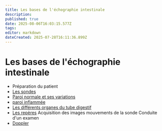 ```yaml
---
title: Les bases de l'échographie intestinale
description: 
published: true
date: 2025-08-06T16:03:15.577Z
tags: 
editor: markdown
dateCreated: 2025-07-28T16:11:36.899Z
---
```


# Les bases de l'échographie intestinale

- Préparation du patient
- [Les sondes](/bases/sondes)
- [Paroi normale et ses variations](/bases/paroi_normale)
- [paroi inflammée](/bases/paroi_inflammee)
- [Les différents organes du tube digestif](/bases/lesorganes/bases)
- [Les repères](/bases/reperes)
Acquisition des images mouvements de la sonde
Conduite d'un examen
- [Doppler](/bases/doppler)